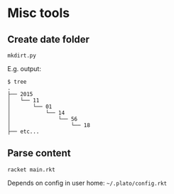 # Misc tools

## Create date folder


    mkdirt.py

E.g. output:

```
$ tree
.
├── 2015
│   └── 11
│       └── 01
│           └── 14
│               └── 56
│                   └── 18
├── etc...
```

## Parse content

    racket main.rkt

Depends on config in user home: ```~/.plato/config.rkt```

